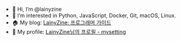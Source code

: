 - 👋 Hi, I’m @lainyzine
- 👀 I’m interested in Python, JavaScript, Docker, Git, macOS, Linux.
- 🏠 My blog: [LainyZine: 프로그래머 가이드](https://www.lainyzine.com/)
- 🤗 My profile: [LainyZine님의 프로필 - mysetting](https://mysetting.io/u/lainyzine)

<!---
lainyzine/lainyzine is a ✨ special ✨ repository because its `README.md` (this file) appears on your GitHub profile.
You can click the Preview link to take a look at your changes.
--->
